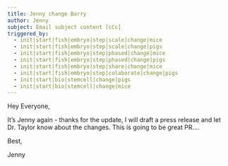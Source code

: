 ```yaml
---
title: Jenny change Barry
author: Jenny
subject: Email subject content [cCc]
triggered_by:
  - init|start|fish|embryo|step|scale|change|mice
  - init|start|fish|embryo|step|scale|change|pigs
  - init|start|fish|embryo|step|phased|change|mice
  - init|start|fish|embryo|step|phased|change|pigs
  - init|start|fish|embryo|step|share|change|mice
  - init|start|fish|embryo|step|colaborate|change|pigs
  - init|start|bio|stemcell|change|pigs
  - init|start|bio|stemcell|change|mice
---
```


Hey Everyone,

It’s Jenny again - thanks for the update, I will draft a press release and let Dr. Taylor know about the changes. This is going to be great PR….

Best,

Jenny
